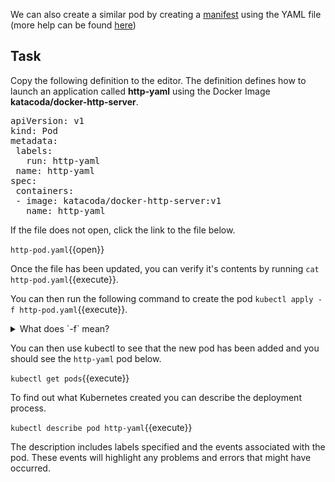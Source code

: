We can also create a similar pod by creating a [manifest](https://kubernetes.io/docs/reference/glossary/?all=true#term-manifest) using the YAML file (more help can be found [here](https://www.tutorialspoint.com/kubernetes/kubernetes_pod.htm))

## Task

Copy the following definition to the editor. The definition defines how to launch an application called **http-yaml** using the Docker Image **katacoda/docker-http-server**.

<pre class="file"
data-filename="http-pod.yaml"
data-target="replace">
apiVersion: v1
kind: Pod
metadata:
 labels:
   run: http-yaml
 name: http-yaml
spec:
 containers:
 - image: katacoda/docker-http-server:v1
   name: http-yaml</pre>

If the file does not open, click the link to the file below.

`http-pod.yaml`{{open}}

Once the file has been updated, you can verify it's contents by running `cat http-pod.yaml`{{execute}}.

You can then run the following command to create the pod `kubectl apply -f http-pod.yaml`{{execute}}.

<details>
  <summary>What does `-f` mean?</summary>
  <p>`-f` tells k8s you want to take an action on resource(s) defined in the file you're giving it.</p>
  <p>See more `apply` options on <a href="https://kubernetes.io/docs/reference/generated/kubectl/kubectl-commands#apply" target="_blank">the kubectl documentation</a>.</p>
</details>

You can then use kubectl to see that the new pod has been added and you should see the `http-yaml` pod below.

`kubectl get pods`{{execute}}

To find out what Kubernetes created you can describe the deployment process.

`kubectl describe pod http-yaml`{{execute}}

The description includes labels specified and the events associated with the pod. These events will highlight any problems and errors that might have occurred.
